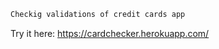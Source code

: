 ```bash
Checkig validations of credit cards app
```
Try it here: https://cardchecker.herokuapp.com/

